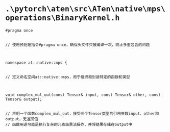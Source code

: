# `.\pytorch\aten\src\ATen\native\mps\operations\BinaryKernel.h`

```
#pragma once


// 使用预处理指令#pragma once，确保头文件只被编译一次，防止多重包含的问题



namespace at::native::mps {


// 定义命名空间at::native::mps，用于组织和封装特定的函数和类型



void complex_mul_out(const Tensor& input, const Tensor& other, const Tensor& output);


// 声明一个函数complex_mul_out，接受三个Tensor类型的引用参数input、other和output，无返回值
// 函数用途可能是执行复杂的元素级乘法操作，并将结果存储在output中
```